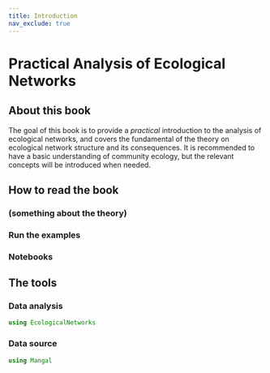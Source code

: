 ```yaml
---
title: Introduction
nav_exclude: true
---
```


# Practical Analysis of Ecological Networks

## About this book

The goal of this book is to provide a *practical* introduction to the analysis
of ecological networks, and covers the fundamental of the theory on ecological
network structure and its consequences. It is recommended to have a basic
understanding of community ecology, but the relevant concepts will be introduced
when needed.

## How to read the book

### (something about the theory)

### Run the examples

### Notebooks

## The tools

### Data analysis

````julia
using EcologicalNetworks
````





### Data source

````julia
using Mangal
````


